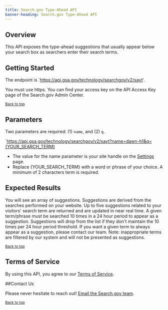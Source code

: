 ```yaml
---
title: Search.gov Type-Ahead API
banner-heading: Search.gov Type-Ahead API
---
```


## Overview

This API exposes the type-ahead suggestions that usually appear below your search box as searchers enter their search terms.

## Getting Started

The endpoint is `https://api.gsa.gov/technology/searchgov/v2/sayt'.

You must use https. You can find your access key on the API Access Key page of the Search.gov Admin Center.

<p><small><a href="#">Back to top</a></small></p>

## Parameters
  
  Two parameters are required: (1) `name`, and (2) `q`.
  
  `https://api.gsa.gov/technology/searchgov/v2/sayt?name=dawn-h1&q={YOUR_SEARCH_TERM}

  * The value for the name parameter is your site handle on the [Settings](https://search.usa.gov/sites/7905/setting/edit) page.
  *	Replace {YOUR_SEARCH_TERM} with a word or phrase of your choice. A minimum of 2 characters term is required.

## Expected Results

You will see an array of suggestions. Suggestions are derived from the searches performed on your website.
Up to five suggestions related to your visitors' search term are returned and are updated in near real time.
A given term/phrase must be searched 10 times in a 24 hour period to appear as a suggestion. Suggestions will drop from the list if they don't maintain the 10 times per 24 hour period threshold.
If you want a given term to always appear as a suggestion, please contact our team.
Note: inappropriate terms are filtered by our system and will not be presented as suggestions.

<p><small><a href="#">Back to top</a></small></p>

## Terms of Service

By using this API, you agree to our [Terms of Service](https://search.gov/tos).

##Contact Us

Please never hesitate to reach out! [Email the Search.gov team](search@support.digitalgov.gov). 

<p><small><a href="#">Back to top</a></small></p>
